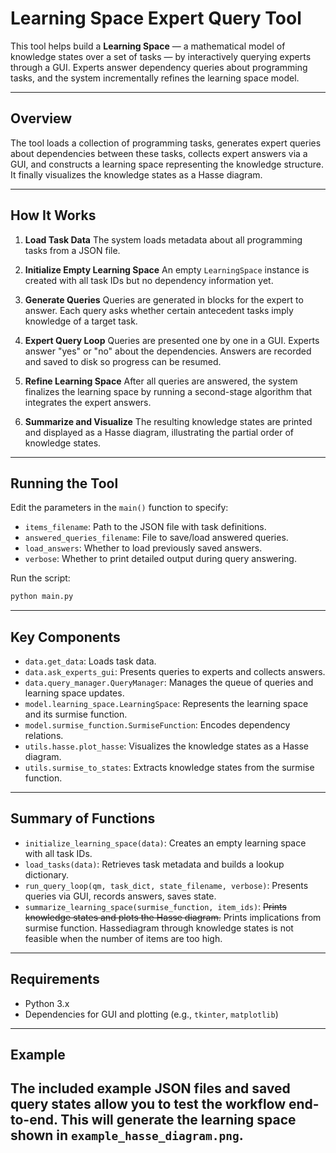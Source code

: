 # Learning Space Expert Query Tool

This tool helps build a **Learning Space** — a mathematical model of knowledge states over a set of tasks — by interactively querying experts through a GUI. Experts answer dependency queries about programming tasks, and the system incrementally refines the learning space model.

---

## Overview

The tool loads a collection of programming tasks, generates expert queries about dependencies between these tasks, collects expert answers via a GUI, and constructs a learning space representing the knowledge structure. It finally visualizes the knowledge states as a Hasse diagram.

---

## How It Works

1. **Load Task Data**
   The system loads metadata about all programming tasks from a JSON file.

2. **Initialize Empty Learning Space**
   An empty `LearningSpace` instance is created with all task IDs but no dependency information yet.

3. **Generate Queries**
   Queries are generated in blocks for the expert to answer. Each query asks whether certain antecedent tasks imply knowledge of a target task.

4. **Expert Query Loop**
   Queries are presented one by one in a GUI. Experts answer "yes" or "no" about the dependencies. Answers are recorded and saved to disk so progress can be resumed.

5. **Refine Learning Space**
   After all queries are answered, the system finalizes the learning space by running a second-stage algorithm that integrates the expert answers.

6. **Summarize and Visualize**
   The resulting knowledge states are printed and displayed as a Hasse diagram, illustrating the partial order of knowledge states.

---

## Running the Tool

Edit the parameters in the `main()` function to specify:

* `items_filename`: Path to the JSON file with task definitions.
* `answered_queries_filename`: File to save/load answered queries.
* `load_answers`: Whether to load previously saved answers.
* `verbose`: Whether to print detailed output during query answering.

Run the script:

```bash
python main.py
```

---

## Key Components

* `data.get_data`: Loads task data.
* `data.ask_experts_gui`: Presents queries to experts and collects answers.
* `data.query_manager.QueryManager`: Manages the queue of queries and learning space updates.
* `model.learning_space.LearningSpace`: Represents the learning space and its surmise function.
* `model.surmise_function.SurmiseFunction`: Encodes dependency relations.
* `utils.hasse.plot_hasse`: Visualizes the knowledge states as a Hasse diagram.
* `utils.surmise_to_states`: Extracts knowledge states from the surmise function.

---

## Summary of Functions

* `initialize_learning_space(data)`: Creates an empty learning space with all task IDs.
* `load_tasks(data)`: Retrieves task metadata and builds a lookup dictionary.
* `run_query_loop(qm, task_dict, state_filename, verbose)`: Presents queries via GUI, records answers, saves state.
* `summarize_learning_space(surmise_function, item_ids)`: ~~Prints knowledge states and plots the Hasse diagram.~~ Prints implications from surmise function. Hassediagram through knowledge states is not feasible when the number of items are too high.

---

## Requirements

* Python 3.x
* Dependencies for GUI and plotting (e.g., `tkinter`, `matplotlib`)

---

## Example

The included example JSON files and saved query states allow you to test the workflow end-to-end.
This will generate the learning space shown in `example_hasse_diagram.png`.
---

